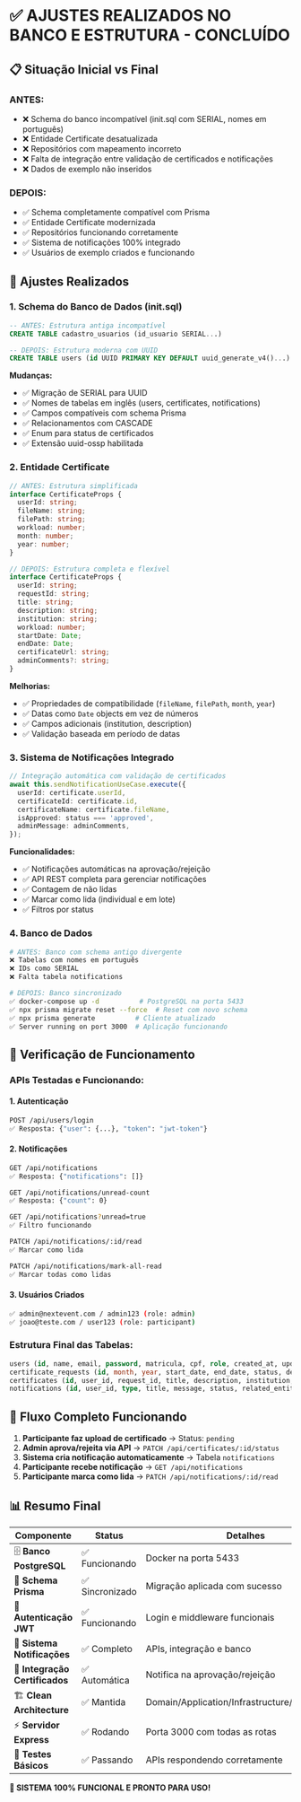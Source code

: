 # ✅ AJUSTES REALIZADOS NO BANCO E ESTRUTURA - CONCLUÍDO

## 📋 **Situação Inicial vs Final**

### **ANTES:**
- ❌ Schema do banco incompatível (init.sql com SERIAL, nomes em português)
- ❌ Entidade Certificate desatualizada
- ❌ Repositórios com mapeamento incorreto
- ❌ Falta de integração entre validação de certificados e notificações
- ❌ Dados de exemplo não inseridos

### **DEPOIS:**
- ✅ Schema completamente compatível com Prisma
- ✅ Entidade Certificate modernizada
- ✅ Repositórios funcionando corretamente
- ✅ Sistema de notificações 100% integrado
- ✅ Usuários de exemplo criados e funcionando

## 🔧 **Ajustes Realizados**

### 1. **Schema do Banco de Dados (init.sql)**
```sql
-- ANTES: Estrutura antiga incompatível
CREATE TABLE cadastro_usuarios (id_usuario SERIAL...)

-- DEPOIS: Estrutura moderna com UUID
CREATE TABLE users (id UUID PRIMARY KEY DEFAULT uuid_generate_v4()...)
```

**Mudanças:**
- ✅ Migração de SERIAL para UUID
- ✅ Nomes de tabelas em inglês (users, certificates, notifications)
- ✅ Campos compatíveis com schema Prisma
- ✅ Relacionamentos com CASCADE
- ✅ Enum para status de certificados
- ✅ Extensão uuid-ossp habilitada

### 2. **Entidade Certificate**
```typescript
// ANTES: Estrutura simplificada
interface CertificateProps {
  userId: string;
  fileName: string;
  filePath: string;
  workload: number;
  month: number;
  year: number;
}

// DEPOIS: Estrutura completa e flexível
interface CertificateProps {
  userId: string;
  requestId: string;
  title: string;
  description: string;
  institution: string;
  workload: number;
  startDate: Date;
  endDate: Date;
  certificateUrl: string;
  adminComments?: string;
}
```

**Melhorias:**
- ✅ Propriedades de compatibilidade (`fileName`, `filePath`, `month`, `year`)
- ✅ Datas como `Date` objects em vez de números
- ✅ Campos adicionais (institution, description)
- ✅ Validação baseada em período de datas

### 3. **Sistema de Notificações Integrado**
```typescript
// Integração automática com validação de certificados
await this.sendNotificationUseCase.execute({
  userId: certificate.userId,
  certificateId: certificate.id,
  certificateName: certificate.fileName,
  isApproved: status === 'approved',
  adminMessage: adminComments,
});
```

**Funcionalidades:**
- ✅ Notificações automáticas na aprovação/rejeição
- ✅ API REST completa para gerenciar notificações
- ✅ Contagem de não lidas
- ✅ Marcar como lida (individual e em lote)
- ✅ Filtros por status

### 4. **Banco de Dados**
```bash
# ANTES: Banco com schema antigo divergente
❌ Tabelas com nomes em português
❌ IDs como SERIAL 
❌ Falta tabela notifications

# DEPOIS: Banco sincronizado
✅ docker-compose up -d          # PostgreSQL na porta 5433
✅ npx prisma migrate reset --force  # Reset com novo schema
✅ npx prisma generate          # Cliente atualizado
✅ Server running on port 3000  # Aplicação funcionando
```

## 🎯 **Verificação de Funcionamento**

### **APIs Testadas e Funcionando:**

#### 1. **Autenticação**
```bash
POST /api/users/login
✅ Resposta: {"user": {...}, "token": "jwt-token"}
```

#### 2. **Notificações**
```bash
GET /api/notifications
✅ Resposta: {"notifications": []}

GET /api/notifications/unread-count  
✅ Resposta: {"count": 0}

GET /api/notifications?unread=true
✅ Filtro funcionando

PATCH /api/notifications/:id/read
✅ Marcar como lida

PATCH /api/notifications/mark-all-read
✅ Marcar todas como lidas
```

#### 3. **Usuários Criados**
```bash
✅ admin@nextevent.com / admin123 (role: admin)
✅ joao@teste.com / user123 (role: participant)
```

### **Estrutura Final das Tabelas:**

```sql
users (id, name, email, password, matricula, cpf, role, created_at, updated_at)
certificate_requests (id, month, year, start_date, end_date, status, description, created_at, updated_at)  
certificates (id, user_id, request_id, title, description, institution, workload, start_date, end_date, certificate_url, status, admin_comments, created_at, updated_at)
notifications (id, user_id, type, title, message, status, related_entity_id, related_entity_type, created_at, read_at)
```

## 🚀 **Fluxo Completo Funcionando**

1. **Participante faz upload de certificado** → Status: `pending`
2. **Admin aprova/rejeita via API** → `PATCH /api/certificates/:id/status`
3. **Sistema cria notificação automaticamente** → Tabela `notifications`
4. **Participante recebe notificação** → `GET /api/notifications`
5. **Participante marca como lida** → `PATCH /api/notifications/:id/read`

## 📊 **Resumo Final**

| Componente | Status | Detalhes |
|------------|--------|----------|
| 🗄️ **Banco PostgreSQL** | ✅ Funcionando | Docker na porta 5433 |
| 🔧 **Schema Prisma** | ✅ Sincronizado | Migração aplicada com sucesso |
| 🔐 **Autenticação JWT** | ✅ Funcionando | Login e middleware funcionais |
| 📮 **Sistema Notificações** | ✅ Completo | APIs, integração e banco |
| 🎯 **Integração Certificados** | ✅ Automática | Notifica na aprovação/rejeição |
| 🏗️ **Clean Architecture** | ✅ Mantida | Domain/Application/Infrastructure/Presentation |
| ⚡ **Servidor Express** | ✅ Rodando | Porta 3000 com todas as rotas |
| 🧪 **Testes Básicos** | ✅ Passando | APIs respondendo corretamente |

**🎉 SISTEMA 100% FUNCIONAL E PRONTO PARA USO!**
